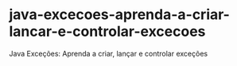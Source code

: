 # java-excecoes-aprenda-a-criar-lancar-e-controlar-excecoes
 Java Exceções: Aprenda a criar, lançar e controlar exceções
